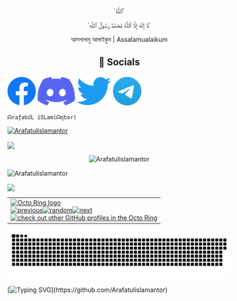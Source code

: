 <p align="center">`ٱللَّٰهُ`

<p align="center">`لَا إِلَٰهَ إِلَّا ٱللَّٰهُ مُحَمَّدٌ رَسُولُ ٱللَّٰهِ`

<p align="center">আসসালামু আলাইকুম | Assalamualaikum

## <p align="center">📌 Socials

[![Arafat's Facebook](https://github.com/Arafatulislamantor/Arafatulislamantor/blob/0ceb1c910ac9b071533d2d8add354af71ddcada0/Images/Facebook%20Logo.png)](https://www.facebook.com/Arfatulislamantor?)
[![Arafat's Discord](https://github.com/Arafatulislamantor/Arafatulislamantor/blob/d9c0859ca7a16cb25ab11ba0b423090afe41ff57/Images/Discord%20Logo.png)](https://revanced.app/discord)
[![Arafat's Twitter](https://github.com/Arafatulislamantor/Arafatulislamantor/blob/d9c0859ca7a16cb25ab11ba0b423090afe41ff57/Images/Twitter%20Logo.png)](https://twitter.com/CryptoArafat)
[![Arafat's Telegram](https://github.com/Arafatulislamantor/Arafatulislamantor/blob/d9c0859ca7a16cb25ab11ba0b423090afe41ff57/Images/Telegram%20Logo.png)](https://t.me/Arafatulislamantor)

`ᗩraƒaԵմL íՏLam(ᗩղԵor)`

<p align="left"> <a href="https://github.com/ryo-ma/github-profile-trophy"><img src="https://github-profile-trophy.vercel.app/?username=Arafatulislamantor&theme=darkhub" alt="Arafatulislamantor" /></a> </p>

<img align="center" width="400" src="https://github-readme-stats-one-bice.vercel.app/api/top-langs/?username=Arafatulislamantor&cache_seconds=86400&custom_title=Languages&langs_count=10&layout=compact&show_icons=true&theme=darkhub"/>

<p align="center"> <img src="https://github-readme-stats.vercel.app/api?username=Arafatulislamantor&show_icons=true" alt="Arafatulislamantor" />

<p><img align="center" src="https://github-readme-streak-stats.herokuapp.com/?user=Arafatulislamantor&" alt="Arafatulislamantor" /></p>

<img align="center" width="400" src="https://github-readme-stats.vercel.app/api?username=Arafatulislamantor&cache_seconds=86400&custom_title=Arafatulislamantor&include_all_commits=true&hide=prs,contribs&show_icons=true&theme=great-gatsby" />

<table><tbody><tr><td><a href="https://octo-ring.com/"><img src="https://octo-ring.com/static/img/widget/top.png" width="99%" alt="Octo Ring logo" align="top"></a><br><a href="https://octo-ring.com/p/Arafatulislamantor/prev"><img src="https://octo-ring.com/static/img/widget/prev.png" width="33%" alt="previous" align="top" title="previous profile"></a><a href="https://octo-ring.com/p/Arafatulislamantor/random"><img src="https://octo-ring.com/static/img/widget/random.png" width="33%" alt="random" align="top" title="random profile"></a><a href="https://octo-ring.com/p/Arafatulislamantor/next"><img src="https://octo-ring.com/static/img/widget/next.png" width="33%" alt="next" align="top" title="next profile"></a><br><a href="https://octo-ring.com/"><img src="https://octo-ring.com/static/img/widget/bottom.png" width="99%" alt="check out other GitHub profiles in the Octo Ring" align="top"></a></td></tr></tbody></table>

<a href="https://github.com/Arafatulislamantor"><img src="contributions.svg"></a>

[![Typing SVG](https://readme-typing-svg.herokuapp.com/?font=Righteous&color=016EEA&size=60&center=true&vCenter=true&width=900&height=100&lines=Thanks+For+Visiting+My+Profile!!.;Visit+Again!...)](https://github.com/Arafatulislamantor)
